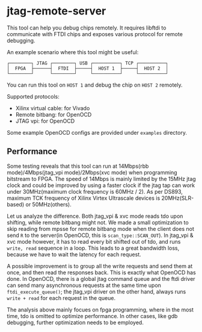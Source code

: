# jtag-remote-server

This tool can help you debug chips remotely. It requires libftdi to communicate with FTDI chips and exposes various protocol for remote debugging.

An example scenario where this tool might be useful:

```
┌────────┐ JTAG ┌────────┐ USB ┌──────────┐ TCP ┌──────────┐
│  FPGA  ├──────┤  FTDI  ├─────┤  HOST 1  ├─────┤  HOST 2  │
└────────┘      └────────┘     └──────────┘     └──────────┘
```

You can run this tool on `HOST 1` and debug the chip on `HOST 2` remotely.

Supported protocols:

- Xilinx virtual cable: for Vivado
- Remote bitbang: for OpenOCD
- JTAG vpi: for OpenOCD

Some example OpenOCD configs are provided under `examples` directory.

## Performance

Some testing reveals that this tool can run at 14Mbps(rbb mode)/4Mbps(jtag_vpi mode)/2Mbps(xvc mode) when programming bitstream to FPGA. The speed of 14Mbps is mainly limited by the 15MHz jtag clock and could be improved by using a faster clock if the jtag tap can work under 30MHz(maximum clock frequency is 60MHz / 2). As per DS893, maximum TCK frequency of Xilinx Virtex Ultrascale devices is 20MHz(SLR-based) or 50MHz(others).

Let us analyze the difference. Both jtag_vpi & xvc mode reads tdo upon shifting, while remote bitbang might not. We made a small optimization to skip reading from mpsse for remote bitbang mode when the client does not send `R` to the server(in OpenOCD, this is `scan_type::SCAN_OUT`). In jtag_vpi & xvc mode however, it has to read every bit shifted out of tdo, and runs `write, read` sequence in a loop. This leads to a great bandwidth loss, because we have to wait the latency for each request.

A possible improvement is to group all the write requests and send them at once, and then read the responses back. This is exactly what OpenOCD has done. In OpenOCD, there is a global jtag command queue and the ftdi driver can send many asynchronous requests at the same time upon `ftdi_execute_queue()`; the jtag_vpi driver on the other hand, always runs `write + read` for each request in the queue.

The analysis above mainly focues on fpga programming, where in the most time, tdo is omitted to optimize performance. In other cases, like gdb debugging, further optimization needs to be employed.